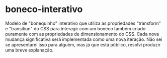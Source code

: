 # boneco-interativo

Modelo de "bonequinho" interativo que utiliza as propriedades "transform" e "transition" do CSS para interagir com um boneco também criado puramente com as propriedades de dimensionamento do CSS. Cada nova mudança significativa será implementada como uma nova iteração. Não sei se apresentarei isso para alguém, mas já que está público, resolvi produzir uma breve explanação.

